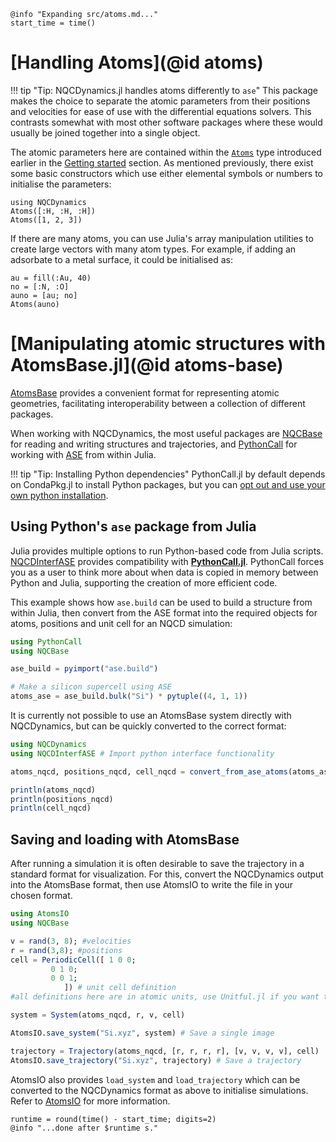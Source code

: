 ```@setup logging
@info "Expanding src/atoms.md..."
start_time = time()
```
# [Handling Atoms](@id atoms)

!!! tip "Tip: NQCDynamics.jl handles atoms differently to `ase`"
	This package makes the choice to separate the atomic parameters from their positions and
	velocities for ease of use with the differential equations solvers.
	This contrasts somewhat with most other software packages where these would usually
	be joined together into a single object.

The atomic parameters here are contained within the
[`Atoms`](@ref) type introduced earlier
in the [Getting started](@ref) section.
As mentioned previously, there exist some basic constructors which use either elemental
symbols or numbers to initialise the parameters:
```@repl atoms
using NQCDynamics
Atoms([:H, :H, :H])
Atoms([1, 2, 3])
```

If there are many atoms, you can use Julia's array manipulation utilities to create
large vectors with many atom types.
For example, if adding an adsorbate to a metal surface, it could be initialised as:
```@repl atoms
au = fill(:Au, 40)
no = [:N, :O]
auno = [au; no]
Atoms(auno)
```

# [Manipulating atomic structures with AtomsBase.jl](@id atoms-base)

[AtomsBase](https://github.com/JuliaMolSim/AtomsBase.jl) provides a convenient format for
representing atomic geometries, facilitating interoperability between a collection of
different packages.

When working with NQCDynamics, the most useful packages are [NQCBase](@ref)
for reading and writing structures and trajectories, and [PythonCall](https://github.com/JuliaPy/PythonCall.jl)
for working with [ASE](https://wiki.fysik.dtu.dk/ase/index.html) from within Julia. 

!!! tip "Tip: Installing Python dependencies"
	PythonCall.jl by default depends on CondaPkg.jl to install Python packages, but you can [opt out and use your own python installation](https://juliapy.github.io/PythonCall.jl/stable/pythoncall/#If-you-already-have-Python-and-required-Python-packages-installed).

## Using Python's `ase` package from Julia

Julia provides multiple options to run Python-based code from Julia scripts. [NQCDInterfASE](@ref) 
provides compatibility with [**PythonCall.jl**](https://github.com/JuliaPy/PythonCall.jl).
PythonCall forces you as a user to think more about when data is copied in memory between Python and Julia, supporting the creation of more efficient code. 

This example shows how `ase.build` can be used to build a structure from within Julia, then convert
from the ASE format into the required objects for atoms, positions and unit cell for an NQCD simulation:

```julia
using PythonCall
using NQCBase

ase_build = pyimport("ase.build")

# Make a silicon supercell using ASE
atoms_ase = ase_build.bulk("Si") * pytuple((4, 1, 1))
```

It is currently not possible to use an AtomsBase system directly with NQCDynamics, but can
be quickly converted to the correct format:

```julia
using NQCDynamics
using NQCDInterfASE # Import python interface functionality

atoms_nqcd, positions_nqcd, cell_nqcd = convert_from_ase_atoms(atoms_ase)

println(atoms_nqcd)
println(positions_nqcd)
println(cell_nqcd)
```


## Saving and loading with AtomsBase

After running a simulation it is often desirable to save the trajectory in a standard format for visualization.
For this, convert the NQCDynamics output into the AtomsBase format,
then use AtomsIO to write the file in your chosen format.

```julia
using AtomsIO
using NQCBase

v = rand(3, 8); #velocities
r = rand(3,8); #positions
cell = PeriodicCell([ 1 0 0;
         0 1 0;
         0 0 1;
            ]) # unit cell definition
#all definitions here are in atomic units, use Unitful.jl if you want to convert into Angstrom

system = System(atoms_nqcd, r, v, cell)

AtomsIO.save_system("Si.xyz", system) # Save a single image

trajectory = Trajectory(atoms_nqcd, [r, r, r, r], [v, v, v, v], cell)
AtomsIO.save_trajectory("Si.xyz", trajectory) # Save a trajectory
```

AtomsIO also provides `load_system` and `load_trajectory` which can be converted to the
NQCDynamics format as above to initialise simulations.
Refer to [AtomsIO](https://mfherbst.github.io/AtomsIO.jl/stable/) for more information.
```@setup logging
runtime = round(time() - start_time; digits=2)
@info "...done after $runtime s."
```
